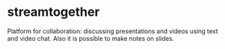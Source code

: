 # streamtogether
Platform for collaboration: discussing presentations and videos using text and video chat. Also it is possible to make notes on slides.
